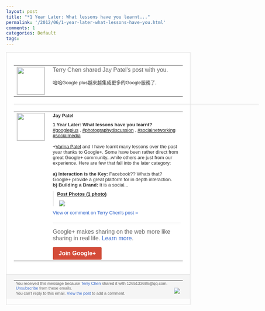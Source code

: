 ```yaml
---
layout: post
title: "*1 Year Later: What lessons have you learnt..."
permalink: '/2012/06/1-year-later-what-lessons-have-you.html'
comments: 1
categories: Default
tags: 
---
```

<div style="border:solid 1px #dfdfdf;color:#686868;font:13px Arial"><div style="background-color:#fff;padding:20px;"><table cellpadding="0" cellspacing="0"><tr><td style="padding-right:15px;vertical-align:top"><a href="https://plus.google.com/_/notifications/emlink?emrecipient=109554455967099403328&amp;emid=CKCK8eW497ACFQkJ3AodsCoAAA&amp;path=%2F108643996575278738906&amp;dt=1341110194295&amp;uob=8"><img height="75" src="https://lh3.googleusercontent.com/-KKRGTyJ5Bl0/AAAAAAAAAAI/AAAAAAAAEEY/jllxqER5dCk/s75-c-k-a/photo.jpg" style="border:solid 1px #cccccc;" width="75"/></a></td><td style="width:578px;color:#333;font:13px Arial;vertical-align:top;"><div style="color:#686868;font:16px Arial;;padding-bottom:15px">Terry Chen shared Jay Patel's post with you.</div><div style="padding-bottom:10px">哈哈Google plus越來越集成更多的Google服務<wbr/>了,</div></td></tr></table><div style="margin:20px 0;border-bottom:solid 1px #dfdfdf;width:670px;"></div><table cellpadding="0" cellspacing="0"><tr><td style="padding-right:15px;vertical-align:top"><a href="https://plus.google.com/_/notifications/emlink?emrecipient=109554455967099403328&amp;emid=CKCK8eW497ACFQkJ3AodsCoAAA&amp;path=%2F101145980349117737014&amp;dt=1341110194295&amp;uob=8"><img height="75" src="https://lh6.googleusercontent.com/-IdrHKCkjAp4/AAAAAAAAAAI/AAAAAAABoBM/VECm5ZoypaQ/s75-c-k-a/photo.jpg" style="border:solid 1px #cccccc;" width="75"/></a></td><td style="width:578px;color:#333;font:13px Arial;vertical-align:top;"><div style="font-weight:bold;padding-bottom:10px">Jay Patel</div><div style="padding-bottom:10px"><b>1 Year Later: What lessons have you learnt?</b><br/> <a class="ot-hashtag" href="https://plus.google.com/s/%23googleplus">#googleplus</a>  ,  <a class="ot-hashtag" href="https://plus.google.com/s/%23photographydiscussion">#photographydiscussi<wbr/>on</a>  ,  <a class="ot-hashtag" href="https://plus.google.com/s/%23socialnetworking">#socialnetworking</a>  &nbsp;  <a class="ot-hashtag" href="https://plus.google.com/s/%23socialmedia">#socialmedia</a>  &nbsp;<br/><br/><span class="proflinkWrapper"><span class="proflinkPrefix">+</span><a class="proflink" href="https://plus.google.com/115105647022907007398" oid="115105647022907007398">Varina Patel</a></span>&nbsp;and I have learnt many lessons over the past year thanks to Google+. Some have been rather direct from great Google+ community...while others are just from our experience. Here are few that fall into the later category:<br/><br/><b>a) Interaction is the Key:</b> Facebook?? Whats that? Google+ provide a great platform for&nbsp;in depth&nbsp;interaction. &nbsp;<br/><b>b) Building a Brand:</b> It is a social...</div><div style="margin-bottom:10px;padding-left:10px; border-left:2px solid #EAEAEA"><span style="margin-right:5px"><a href="https://plus.google.com/photos/101145980349117737014/albums/5634382387321599297" style="zSoyz"><span style="font-weight:bold">Post Photos (1 photo)</span></a><div style="padding-bottom:10px"></div></span><span style="margin-right:5px"><a href="https://plus.google.com/_/notifications/emlink?emrecipient=109554455967099403328&amp;emid=CKCK8eW497ACFQkJ3AodsCoAAA&amp;path=%2F108643996575278738906%2Fposts%2F2Ypicoej3fY%3Fgpinv%3DAMIXal8QckSuoebHpEipi8Ybj6t92BTs7dnM7z_rQnNSCl_s3yuZlEjtOJvigO6lHDAxcSLjcxpZiVRwjtVXwI6fTxiweHidAB5ytmIAPd8wKxqelGgw4Uc&amp;dt=1341110194295&amp;uob=8" style="zSoyz;"><img border="0" src="https://lh6.googleusercontent.com/-n-iPeockS9I/T--vK3BLtvI/AAAAAAACCdw/E9xEpsFI9LM/w160/google-plus-search-plus-your-world.jpg" style="max-height:200px;max-width:275px"/></a></span></div><a href="https://plus.google.com/_/notifications/emlink?emrecipient=109554455967099403328&amp;emid=CKCK8eW497ACFQkJ3AodsCoAAA&amp;path=%2F108643996575278738906%2Fposts%2F2Ypicoej3fY%3Fgpinv%3DAMIXal8QckSuoebHpEipi8Ybj6t92BTs7dnM7z_rQnNSCl_s3yuZlEjtOJvigO6lHDAxcSLjcxpZiVRwjtVXwI6fTxiweHidAB5ytmIAPd8wKxqelGgw4Uc&amp;dt=1341110194295&amp;uob=8" style="color:#3366CC;text-decoration:none;">View or comment on Terry Chen's post »</a><div style="margin-top:20px;border-top:solid 1px #dfdfdf"><div style="padding:15px 0;color:#686868;font:16px Arial;">Google+ makes sharing on the web more like sharing in real life. <a href="http://www.google.com/+/learnmore/" style="color:#3366CC;text-decoration:none;">Learn more</a>.</div><a href="https://plus.google.com/_/notifications/emlink?emrecipient=109554455967099403328&amp;emid=CKCK8eW497ACFQkJ3AodsCoAAA&amp;path=%2F%3Fgpinv%3DAMIXal8QckSuoebHpEipi8Ybj6t92BTs7dnM7z_rQnNSCl_s3yuZlEjtOJvigO6lHDAxcSLjcxpZiVRwjtVXwI6fTxiweHidAB5ytmIAPd8wKxqelGgw4Uc&amp;dt=1341110194295&amp;uob=8" style="display:inline-block;padding:7px 15px;background-color:#d44b38; color:#fff;font-size:16px; font-weight:bold;border-radius:2px;-webkit-border-radius:2px; -moz-border-radius:2px;border:solid 1px #c43b28; white-space:nowrap;text-decoration:none">Join Google+</a></div></td></tr></table></div><div style="border-top:solid 1px #dfdfdf;padding:0 20px; background-color:#f5f5f5"><table cellpadding="0" cellspacing="0" style="height:50px"><tbody><tr><td style="vertical-align:middle;width:100%; color:#636363;font:11px Arial; line-height:120%">You received this message because <a href="https://plus.google.com/_/notifications/emlink?emrecipient=109554455967099403328&amp;emid=CKCK8eW497ACFQkJ3AodsCoAAA&amp;path=%2F108643996575278738906%3Fgpinv%3DAMIXal8QckSuoebHpEipi8Ybj6t92BTs7dnM7z_rQnNSCl_s3yuZlEjtOJvigO6lHDAxcSLjcxpZiVRwjtVXwI6fTxiweHidAB5ytmIAPd8wKxqelGgw4Uc&amp;dt=1341110194295&amp;uob=8" style="color:#3366CC;text-decoration:none;">Terry Chen</a> shared it with 1265133686@qq.com. <a href="https://plus.google.com/_/notifications/emlink?emrecipient=109554455967099403328&amp;emid=CKCK8eW497ACFQkJ3AodsCoAAA&amp;path=%2F_%2Fnonplus%2Femailsettings%3Fgpinv%3DAMIXal8QckSuoebHpEipi8Ybj6t92BTs7dnM7z_rQnNSCl_s3yuZlEjtOJvigO6lHDAxcSLjcxpZiVRwjtVXwI6fTxiweHidAB5ytmIAPd8wKxqelGgw4Uc%26est%3DADH5u8Xx3P4qav5CEWmbbeeRAJK2hccRKlDW9KOy3uPeOPaqHHxvFjv-WHYY9rdKZdxH4fF9-XlWUR2K8Cb-hpsg9w3TuNjFi88fRtRyhdXVyRf8G3H_IJ7ox_vDsuOIKbei_xnIKpPX&amp;dt=1341110194295&amp;uob=8" style="color:#3366CC;text-decoration:none;">Unsubscribe</a> from these emails.<br>You can't reply to this email. <a href="https://plus.google.com/_/notifications/emlink?emrecipient=109554455967099403328&amp;emid=CKCK8eW497ACFQkJ3AodsCoAAA&amp;path=%2F108643996575278738906%2Fposts%2F2Ypicoej3fY%3Fgpinv%3DAMIXal8QckSuoebHpEipi8Ybj6t92BTs7dnM7z_rQnNSCl_s3yuZlEjtOJvigO6lHDAxcSLjcxpZiVRwjtVXwI6fTxiweHidAB5ytmIAPd8wKxqelGgw4Uc&amp;dt=1341110194295&amp;uob=8" style="color:#3366CC;text-decoration:none;">View the post</a> to add a comment.<br/></br></td><td><img src="https://ssl.gstatic.com/s2/oz/images/notifications/logo/google-plus-6617a72bb36cc548861652780c9e6ff1.png"/></td></tr></tbody></table></div></div>